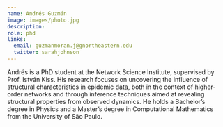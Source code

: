 ```yaml
---
name: Andrés Guzmán
image: images/photo.jpg
description: 
role: phd
links:
  email: guzmanmoran.j@gnortheastern.edu
  twitter: sarahjohnson
---
```


Andrés is a PhD student at the Network Science Institute, supervised by Prof. István Kiss. His research focuses on uncovering the influence of structural characteristics in epidemic data, both in the context of higher-order networks and through inference techniques aimed at revealing structural properties from observed dynamics. He holds a Bachelor’s degree in Physics and a Master’s degree in Computational Mathematics from the University of São Paulo.